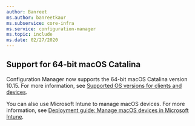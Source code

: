 ```yaml
---
author: Banreet
ms.author: banreetkaur
ms.subservice: core-infra
ms.service: configuration-manager
ms.topic: include
ms.date: 02/27/2020
---
```


## <a name="bkmk_mac"></a> Support for 64-bit macOS Catalina

<!--3696246-->

Configuration Manager now supports the 64-bit macOS Catalina version 10.15. For more information, see [Supported OS versions for clients and devices](../../../../plan-design/configs/supported-operating-systems-for-clients-and-devices.md#mac-computers).

You can also use Microsoft Intune to manage macOS devices. For more information, see [Deployment guide: Manage macOS devices in Microsoft Intune](../../../../../../intune-service/fundamentals/deployment-guide-platform-macos.md).
